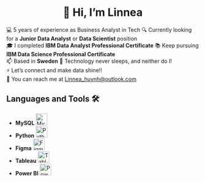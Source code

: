 <h1 align="center">👋 Hi, I’m Linnea </h1> 

💻 5 years of experience as Business Analyst in Tech
🔍 Currently looking for a <strong>Junior Data Analyst</strong> or <strong>Data Scientist</strong> position
<br>
🎓 I completed <strong>IBM Data Analyst Professional Certificate</strong>
📚 Keep pursuing <strong>IBM Data Science Professional Certificate</strong>
<br>
📫 Based in <strong>Sweden</strong>
🚀 Technology never sleeps, and neither do I!
<br>
⚡ Let’s connect and make data shine!!<br>
📩 You can reach me at Linnea_huynh@outlook.com<br> 
## Languages and Tools 🛠️

- **MySQL** <img src="https://img.icons8.com/ios/452/mysql-logo.png" width="30" alt="MySQL">
- **Python** <img src="https://img.icons8.com/ios/452/python.png" width="30" alt="Python">
- **Figma** <img src="https://img.icons8.com/ios/452/figma.png" width="30" alt="Figma">
- **Tableau** <img src="https://cdn.worldvectorlogo.com/logos/tableau-software.svg" width="30" alt="Tableau">
- **Power BI** <img src="https://img.icons8.com/ios/452/power-bi.png" width="30" alt="Power BI">
